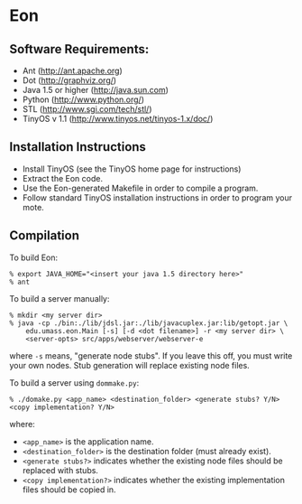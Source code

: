 Eon
===

Software Requirements:
----------------------
* Ant (http://ant.apache.org)
* Dot (http://graphviz.org/)
* Java 1.5 or higher (http://java.sun.com)	
* Python (http://www.python.org/)
* STL (http://www.sgi.com/tech/stl/)
* TinyOS v 1.1 (http://www.tinyos.net/tinyos-1.x/doc/)


Installation Instructions
-------------------------
* Install TinyOS (see the TinyOS home page for instructions)
* Extract the Eon code.
* Use the Eon-generated Makefile in order to compile a program.
* Follow standard TinyOS installation instructions in order to program your mote.


Compilation
-----------

To build Eon:

	% export JAVA_HOME="<insert your java 1.5 directory here>"
	% ant

To build a server manually:

	% mkdir <my server dir>
	% java -cp ./bin:./lib/jdsl.jar:./lib/javacuplex.jar:lib/getopt.jar \
		edu.umass.eon.Main [-s] [-d <dot filename>] -r <my server dir> \ 
		<server-opts> src/apps/webserver/webserver-e
where `-s` means, "generate node stubs".  If you leave this off, you must
write your own nodes.  Stub generation will replace existing node files.

To build a server using `dommake.py`:

	% ./domake.py <app_name> <destination_folder> <generate stubs? Y/N> <copy implementation? Y/N>

where: 
* `<app_name>` is the application name. 
* `<destination_folder>` is the destination folder (must already exist). 
* `<generate stubs?>` indicates whether the existing node files should be replaced with stubs. 
* `<copy implementation?>` indicates whether the existing implementation files should be copied in. 

